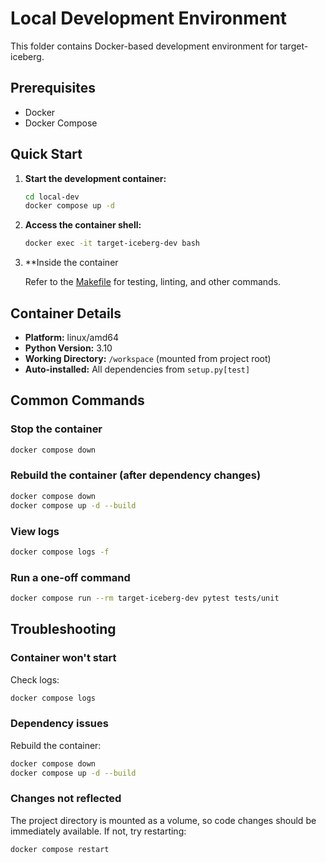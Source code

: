 # Local Development Environment

This folder contains Docker-based development environment for target-iceberg.

## Prerequisites

- Docker
- Docker Compose

## Quick Start
1. **Start the development container:**
    ```bash
    cd local-dev
    docker compose up -d
    ```

2. **Access the container shell:**
    ```bash
    docker exec -it target-iceberg-dev bash
    ```
3. **Inside the container

    Refer to the [Makefile](../Makefile) for testing, linting, and other commands.

## Container Details

- **Platform:** linux/amd64
- **Python Version:** 3.10
- **Working Directory:** `/workspace` (mounted from project root)
- **Auto-installed:** All dependencies from `setup.py[test]`

## Common Commands

### Stop the container
```bash
docker compose down
```

### Rebuild the container (after dependency changes)
```bash
docker compose down
docker compose up -d --build
```

### View logs
```bash
docker compose logs -f
```

### Run a one-off command
```bash
docker compose run --rm target-iceberg-dev pytest tests/unit
```

## Troubleshooting

### Container won't start
Check logs:
```bash
docker compose logs
```

### Dependency issues
Rebuild the container:
```bash
docker compose down
docker compose up -d --build
```

### Changes not reflected
The project directory is mounted as a volume, so code changes should be immediately available. If not, try restarting:
```bash
docker compose restart
```
